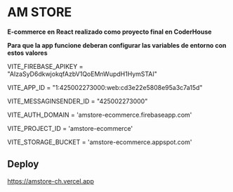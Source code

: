 # AM STORE

**E-commerce en React realizado como proyecto final en CoderHouse**


**Para que la app funcione deberan configurar las variables de entorno con estos valores** 

VITE_FIREBASE_APIKEY = "AIzaSyD6dkwjokqfAzbV1QoEMnWupdH1HymSTAI"

VITE_APP_ID = "1:425002273000:web:cd3e22e5808e95a3c7a15d"

VITE_MESSAGINSENDER_ID = "425002273000"

VITE_AUTH_DOMAIN = 'amstore-ecommerce.firebaseapp.com'

VITE_PROJECT_ID = 'amstore-ecommerce'

VITE_STORAGE_BUCKET = 'amstore-ecommerce.appspot.com'

## Deploy 
https://amstore-ch.vercel.app

